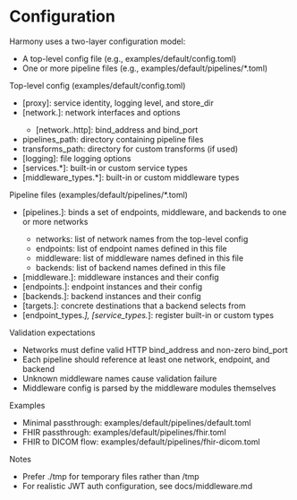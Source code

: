 # Configuration

Harmony uses a two-layer configuration model:
- A top-level config file (e.g., examples/default/config.toml)
- One or more pipeline files (e.g., examples/default/pipelines/*.toml)

Top-level config (examples/default/config.toml)
- [proxy]: service identity, logging level, and store_dir
- [network.<name>]: network interfaces and options
  - [network.<name>.http]: bind_address and bind_port
- pipelines_path: directory containing pipeline files
- transforms_path: directory for custom transforms (if used)
- [logging]: file logging options
- [services.*]: built-in or custom service types
- [middleware_types.*]: built-in or custom middleware types

Pipeline files (examples/default/pipelines/*.toml)
- [pipelines.<name>]: binds a set of endpoints, middleware, and backends to one or more networks
  - networks: list of network names from the top-level config
  - endpoints: list of endpoint names defined in this file
  - middleware: list of middleware names defined in this file
  - backends: list of backend names defined in this file
- [middleware.<name>]: middleware instances and their config
- [endpoints.<name>]: endpoint instances and their config
- [backends.<name>]: backend instances and their config
- [targets.<name>]: concrete destinations that a backend selects from
- [endpoint_types.*], [service_types.*]: register built-in or custom types

Validation expectations
- Networks must define valid HTTP bind_address and non-zero bind_port
- Each pipeline should reference at least one network, endpoint, and backend
- Unknown middleware names cause validation failure
- Middleware config is parsed by the middleware modules themselves

Examples
- Minimal passthrough: examples/default/pipelines/default.toml
- FHIR passthrough: examples/default/pipelines/fhir.toml
- FHIR to DICOM flow: examples/default/pipelines/fhir-dicom.toml

Notes
- Prefer ./tmp for temporary files rather than /tmp
- For realistic JWT auth configuration, see docs/middleware.md

